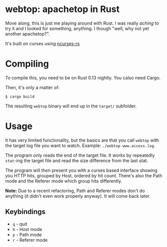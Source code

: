 # webtop: apachetop in Rust

Move along, this is just me playing around with Rust. I was really *aching* to try it and I looked
for something, anything. I though "well, why not yet another apachetop?".

It's built on curses using [ncurses-rs][ncurses-rs]

# Compiling

To compile this, you need to be on Rust 0.13 nightly. You calso need Cargo.

Then, it's only a matter of:

    $ cargo build

The resulting `webtop` binary will end up in the `target/` subfolder.

# Usage

It has very limited functionality, but the basics are that you call `webtop` with the target
log file you want to watch. Example: `./webtop www.access.log`.

The program only reads the end of the target file. It works by repeatedly `stat`-ing the target
file and read the size difference from the last stat.

The program will then present you with a curses based interface showing you HTTP hits, grouped
by Host, ordered by hit count. There's also the Path mode and the Referer mode which group hits
differently.

**Note:** Due to a recent refactoring, Path and Referer modes don't do anything (it didn't even
work properly anyway). It will come back later.

## Keybindings

* `q` - quit
* `h` - Host mode
* `p` - Path mode
* `r` - Referer mode

[ncurses-rs]: https://github.com/jeaye/ncurses-rs

